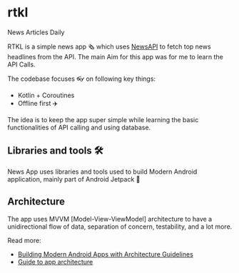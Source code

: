 # rtkl
News Articles Daily

RTKL is a simple news app 🗞️ which uses [NewsAPI](https://newsapi.org/) to fetch top news headlines from the API. The main Aim for this app was for me to learn the API Calls.

The codebase focuses 👓 on following key things:

- Kotlin + Coroutines
- Offline first ✈️

The idea is to keep the app super simple while learning the basic functionalities of API calling and using database.


## Libraries and tools 🛠

News App uses libraries and tools used to build Modern Android application, mainly part of Android Jetpack 🚀

## Architecture

The app uses MVVM [Model-View-ViewModel] architecture to have a unidirectional flow of data, separation of concern, testability, and a lot more.



Read more: 
- [Building Modern Android Apps with Architecture Guidelines](https://medium.com/@aky/building-modern-apps-using-the-android-architecture-guidelines-3238fff96f14)
- [Guide to app architecture](https://developer.android.com/jetpack/docs/guide)
